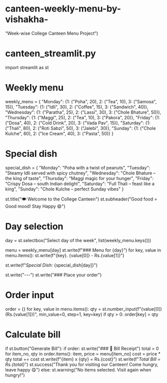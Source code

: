 # canteen-weekly-menu-by-vishakha-
“Week-wise College Canteen Menu Project”)
# canteen_streamlit.py
import streamlit as st

# Weekly menu
weekly_menu = {
    "Monday": {1: ("Poha", 20), 2: ("Tea", 10), 3: ("Samosa", 15)},
    "Tuesday": {1: ("Idli", 30), 2: ("Coffee", 15), 3: ("Sandwich", 40)},
    "Wednesday": {1: ("Paratha", 25), 2: ("Lassi", 30), 3: ("Chole Bhature", 50)},
    "Thursday": {1: ("Maggi", 25), 2: ("Tea", 10), 3: ("Pakora", 20)},
    "Friday": {1: ("Dosa", 40), 2: ("Cold Drink", 20), 3: ("Vada Pav", 15)},
    "Saturday": {1: ("Thali", 80), 2: ("Roti Sabzi", 50), 3: ("Jalebi", 30)},
    "Sunday": {1: ("Chole Kulche", 60), 2: ("Ice Cream", 40), 3: ("Pasta", 50)}
}

# Special dish
special_dish = {
    "Monday": "Poha with a twist of peanuts",
    "Tuesday": "Steamy Idli served with spicy chutney",
    "Wednesday": "Chole Bhature – the king of taste",
    "Thursday": "Maggi magic for your hunger",
    "Friday": "Crispy Dosa – south Indian delight",
    "Saturday": "Full Thali – feast like a king",
    "Sunday": "Chole Kulche – perfect Sunday vibes"
}

st.title("🍽 Welcome to the College Canteen")
st.subheader("Good food = Good mood! Stay Happy 😄")

# Day selection
day = st.selectbox("Select day of the week", list(weekly_menu.keys()))

menu = weekly_menu[day]
st.write(f"### Menu for {day}")
for key, value in menu.items():
    st.write(f"{key}. {value[0]} - Rs.{value[1]}")

st.write(f"*Special Dish:* {special_dish[day]}")

st.write("---")
st.write("### Place your order")

# Order input
order = {}
for key, value in menu.items():
    qty = st.number_input(f"{value[0]} (Rs.{value[1]})", min_value=0, step=1, key=key)
    if qty > 0:
        order[key] = qty

# Calculate bill
if st.button("Generate Bill"):
    if order:
        st.write("### 🧾 Bill Receipt")
        total = 0
        for item_no, qty in order.items():
            item, price = menu[item_no]
            cost = price * qty
            total += cost
            st.write(f"{item} x {qty} = Rs.{cost}")
        st.write(f"*Total Bill = Rs.{total}*")
        st.success("Thank you for visiting our Canteen! Come hungry, leave happy 😋")
    else:
        st.warning("No items selected. Visit again when hungry!")
